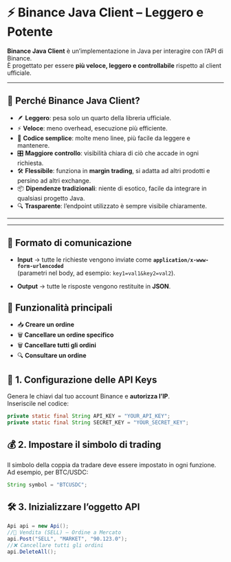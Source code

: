 # ⚡ Binance Java Client – Leggero e Potente

**Binance Java Client** è un’implementazione in Java per interagire con l’API di Binance.  
È progettato per essere **più veloce, leggero e controllabile** rispetto al client ufficiale.

---

## 🚀 Perché Binance Java Client?

- 🪶 **Leggero**: pesa solo un quarto della libreria ufficiale.  
- ⚡ **Veloce**: meno overhead, esecuzione più efficiente.  
- 🧾 **Codice semplice**: molte meno linee, più facile da leggere e mantenere.  
- 🎛️ **Maggiore controllo**: visibilità chiara di ciò che accade in ogni richiesta.  
- 🛠️ **Flessibile**: funziona in **margin trading**, si adatta ad altri prodotti e persino ad altri exchange.  
- 📦 **Dipendenze tradizionali**: niente di esotico, facile da integrare in qualsiasi progetto Java.  
- 🔍 **Trasparente**: l’endpoint utilizzato è sempre visibile chiaramente.  

---
---
## 🔄 Formato di comunicazione

- **Input** → tutte le richieste vengono inviate come **`application/x-www-form-urlencoded`**  
  (parametri nel body, ad esempio: `key1=val1&key2=val2`).  

- **Output** → tutte le risposte vengono restituite in **JSON**.  

## 🔄 Funzionalità principali

- 📥 **Creare un ordine**  
- 🗑️ **Cancellare un ordine specifico**  
- 🗑️ **Cancellare tutti gli ordini**  
- 🔍 **Consultare un ordine**  

## 🔑 1. Configurazione delle API Keys

Genera le chiavi dal tuo account Binance e **autorizza l’IP**.  
Inseriscile nel codice:

```java
private static final String API_KEY = "YOUR_API_KEY";
private static final String SECRET_KEY = "YOUR_SECRET_KEY";
```
## 💰 2. Impostare il simbolo di trading

Il simbolo della coppia da tradare deve essere impostato in ogni funzione.
Ad esempio, per BTC/USDC:

```java
String symbol = "BTCUSDC";
```
## 🛠️ 3. Inizializzare l’oggetto API
```java
Api api = new Api();
//🔻 Vendita (SELL) – Ordine a Mercato
api.Post("SELL", "MARKET", "90.123.0");
//❌ Cancellare tutti gli ordini
api.DeleteAll();
```

